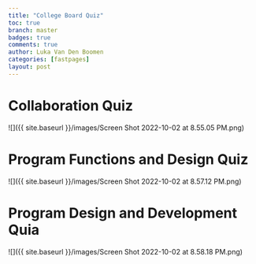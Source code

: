 ```yaml
---
title: "College Board Quiz"
toc: true
branch: master
badges: true
comments: true
author: Luka Van Den Boomen
categories: [fastpages]
layout: post
---
```



# Collaboration Quiz

![]({{ site.baseurl }}/images/Screen Shot 2022-10-02 at 8.55.05 PM.png)

# Program Functions and Design Quiz

![]({{ site.baseurl }}/images/Screen Shot 2022-10-02 at 8.57.12 PM.png)

# Program Design and Development Quia

![]({{ site.baseurl }}/images/Screen Shot 2022-10-02 at 8.58.18 PM.png)